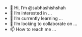 - 👋 Hi, I’m @subhashishshah
- 👀 I’m interested in ...
- 🌱 I’m currently learning ...
- 💞️ I’m looking to collaborate on ...
- 📫 How to reach me ...

<!---
subhashishshah/subhashishshah is a ✨ special ✨ repository because its `README.md` (this file) appears on your GitHub profile.
You can click the Preview link to take a look at your changes.
--->
